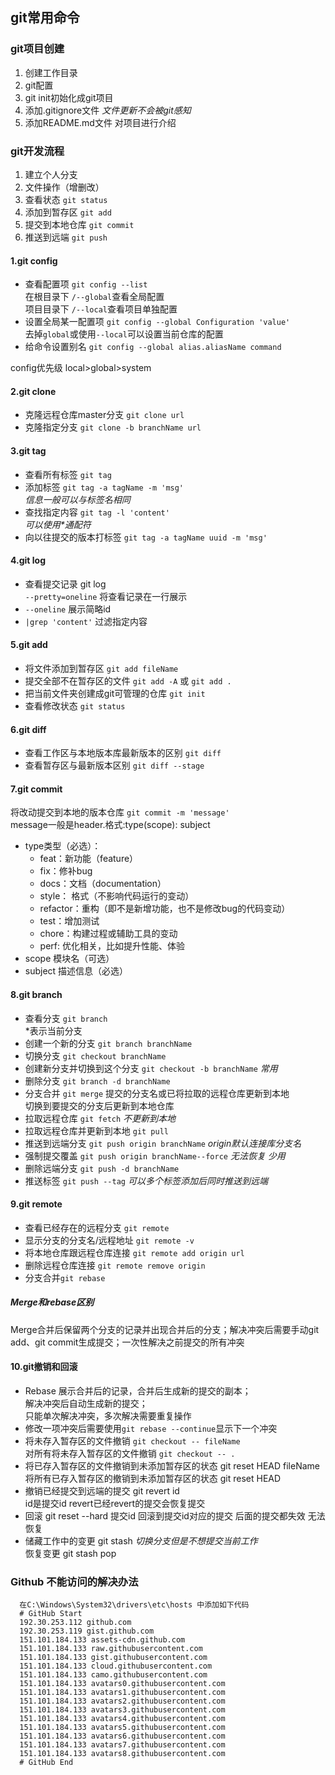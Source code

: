 ## git常用命令

### git项目创建

1. 创建工作目录
2. git配置
3. git init初始化成git项目
4. 添加.gitignore文件 *文件更新不会被git感知*
5. 添加README.md文件 对项目进行介绍

### git开发流程

1. 建立个人分支
2. 文件操作（增删改）
3. 查看状态 `git status`
4. 添加到暂存区 `git add`
5. 提交到本地仓库 `git commit`
6. 推送到远端 `git push`

#### 1.git config

- 查看配置项 `git config --list`  
  在根目录下 `/--global`查看全局配置  
  项目目录下 `/--local`查看项目单独配置  
- 设置全局某一配置项 `git config --global Configuration 'value'`  
  去掉`global`或使用`--local`可以设置当前仓库的配置
- 给命令设置别名 `git config --global alias.aliasName command`

config优先级 local>global>system

#### 2.git clone
- 克隆远程仓库master分支 `git clone url`
- 克隆指定分支 `git clone -b branchName url` 

#### 3.git tag
- 查看所有标签 `git tag`
- 添加标签 `git tag -a tagName -m 'msg'`  
  *信息一般可以与标签名相同*
- 查找指定内容 `git tag -l 'content'`  
  *可以使用\*通配符*
- 向以往提交的版本打标签 `git tag -a tagName uuid -m 'msg'`

#### 4.git log
- 查看提交记录 git log  
  `--pretty=oneline` 将查看记录在一行展示
- `--oneline` 展示简略id 
- `|grep 'content'` 过滤指定内容

#### 5.git add
- 将文件添加到暂存区 `git add fileName`
- 提交全部不在暂存区的文件 `git add -A` 或 `git add .`
- 把当前文件夹创建成git可管理的仓库 `git init`
- 查看修改状态 `git status`

#### 6.git diff
- 查看工作区与本地版本库最新版本的区别 `git diff`
- 查看暂存区与最新版本区别 `git diff --stage` 

#### 7.git commit
将改动提交到本地的版本仓库 `git commit -m 'message'`  
message一般是header.格式:type(scope): subject
- type类型（必选）：
  - feat：新功能（feature）
  - fix：修补bug
  - docs：文档（documentation）
  - style： 格式（不影响代码运行的变动）
  - refactor：重构（即不是新增功能，也不是修改bug的代码变动）
  - test：增加测试
  - chore：构建过程或辅助工具的变动
  - perf: 优化相关，比如提升性能、体验
- scope 模块名（可选）
- subject 描述信息（必选）

#### 8.git branch
- 查看分支 `git branch`  
  *表示当前分支
- 创建一个新的分支 `git branch branchName`
- 切换分支 `git checkout branchName`
- 创建新分支并切换到这个分支 `git checkout -b branchName` *常用*
- 删除分支 `git branch -d branchName`
- 分支合并 `git merge` 提交的分支名或已将拉取的远程仓库更新到本地  
  切换到要提交的分支后更新到本地仓库
- 拉取远程仓库 `git fetch` *不更新到本地*
- 拉取远程仓库并更新到本地 `git pull`
- 推送到远端分支 `git push origin branchName` *origin默认连接库分支名*
- 强制提交覆盖 `git push origin branchName--force` *无法恢复 少用*
- 删除远端分支 `git push -d branchName`
- 推送标签 `git push --tag` *可以多个标签添加后同时推送到远端*

#### 9.git remote
- 查看已经存在的远程分支 `git remote`
- 显示分支的分支名/远程地址 `git remote -v`
- 将本地仓库跟远程仓库连接 `git remote add origin url`
- 删除远程仓库连接 `git remote remove origin`
- 分支合并`git rebase`

##### Merge和rebase区别
Merge合并后保留两个分支的记录并出现合并后的分支；解决冲突后需要手动git add、git commit生成提交；一次性解决之前提交的所有冲突

#### 10.git撤销和回滚
- Rebase 展示合并后的记录，合并后生成新的提交的副本；  
  解决冲突后自动生成新的提交；  
  只能单次解决冲突，多次解决需要重复操作
- 修改一项冲突后需要使用`git rebase --continue`显示下一个冲突
- 将未存入暂存区的文件撤销 `git checkout -- fileName`  
  对所有将未存入暂存区的文件撤销 `git checkout -- .`
- 将已存入暂存区的文件撤销到未添加暂存区的状态 git reset HEAD fileName  
将所有已存入暂存区的撤销到未添加暂存区的状态 git reset HEAD
- 撤销已经提交到远端的提交 git revert id  
  id是提交id revert已经revert的提交会恢复提交
- 回滚 git reset --hard 提交id 
  回滚到提交id对应的提交 后面的提交都失效 无法恢复
- 储藏工作中的变更 git stash *切换分支但是不想提交当前工作*  
  恢复变更 git stash pop

### Github 不能访问的解决办法
```
  在C:\Windows\System32\drivers\etc\hosts 中添加如下代码
  # GitHub Start 
  192.30.253.112 github.com 
  192.30.253.119 gist.github.com
  151.101.184.133 assets-cdn.github.com
  151.101.184.133 raw.githubusercontent.com
  151.101.184.133 gist.githubusercontent.com
  151.101.184.133 cloud.githubusercontent.com
  151.101.184.133 camo.githubusercontent.com
  151.101.184.133 avatars0.githubusercontent.com
  151.101.184.133 avatars1.githubusercontent.com
  151.101.184.133 avatars2.githubusercontent.com
  151.101.184.133 avatars3.githubusercontent.com
  151.101.184.133 avatars4.githubusercontent.com
  151.101.184.133 avatars5.githubusercontent.com
  151.101.184.133 avatars6.githubusercontent.com
  151.101.184.133 avatars7.githubusercontent.com
  151.101.184.133 avatars8.githubusercontent.com
  # GitHub End
```